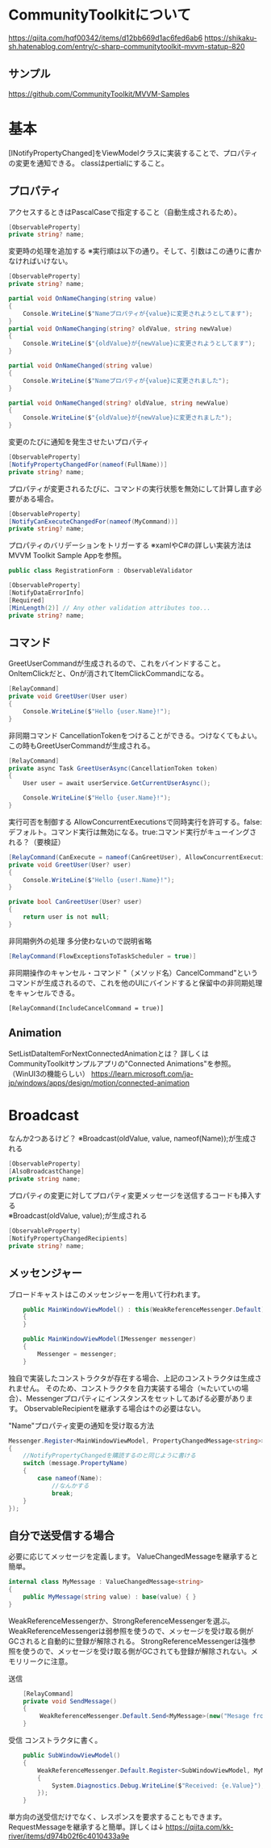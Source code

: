 ﻿# CommunityToolkitについて
https://qiita.com/hqf00342/items/d12bb669d1ac6fed6ab6
https://shikaku-sh.hatenablog.com/entry/c-sharp-communitytoolkit-mvvm-statup-820

## サンプル
https://github.com/CommunityToolkit/MVVM-Samples

# 基本
[INotifyPropertyChanged]をViewModelクラスに実装することで、プロパティの変更を通知できる。
classはpertialにすること。

## プロパティ
アクセスするときはPascalCaseで指定すること（自動生成されるため）。
```csharp
[ObservableProperty]
private string? name;
```

変更時の処理を追加する
※実行順は以下の通り。そして、引数はこの通りに書かなければいけない。
```csharp
[ObservableProperty]
private string? name;

partial void OnNameChanging(string value)
{
    Console.WriteLine($"Nameプロパティが{value}に変更されようとしてます");
}
partial void OnNameChanging(string? oldValue, string newValue)
{
    Console.WriteLine($"{oldValue}が{newValue}に変更されようとしてます");
}

partial void OnNameChanged(string value)
{
    Console.WriteLine($"Nameプロパティが{value}に変更されました");
}

partial void OnNameChanged(string? oldValue, string newValue)
{
    Console.WriteLine($"{oldValue}が{newValue}に変更されました");
}
```

変更のたびに通知を発生させたいプロパティ
```csharp
[ObservableProperty]
[NotifyPropertyChangedFor(nameof(FullName))]
private string? name;
```

プロパティが変更されるたびに、コマンドの実行状態を無効にして計算し直す必要がある場合。
```csharp
[ObservableProperty]
[NotifyCanExecuteChangedFor(nameof(MyCommand))]
private string? name;
```

プロパティのバリデーションをトリガーする
※xamlやC#の詳しい実装方法はMVVM Toolkit Sample Appを参照。
```csharp
public class RegistrationForm : ObservableValidator
```
```csharp
[ObservableProperty]
[NotifyDataErrorInfo]
[Required]
[MinLength(2)] // Any other validation attributes too...
private string? name;
```



## コマンド
GreetUserCommandが生成されるので、これをバインドすること。
OnItemClickだと、Onが消されてItemClickCommandになる。
```csharp
[RelayCommand]
private void GreetUser(User user)
{
    Console.WriteLine($"Hello {user.Name}!");
}
```

非同期コマンド
CancellationTokenをつけることができる。つけなくてもよい。
この時もGreetUserCommandが生成される。
```csharp
[RelayCommand]
private async Task GreetUserAsync(CancellationToken token)
{
    User user = await userService.GetCurrentUserAsync();

    Console.WriteLine($"Hello {user.Name}!");
}
```

実行可否を制御する
AllowConcurrentExecutionsで同時実行を許可する。false:デフォルト。コマンド実行は無効になる。true:コマンド実行がキューイングされる？（要検証）
```csharp
[RelayCommand(CanExecute = nameof(CanGreetUser), AllowConcurrentExecutions = false)]
private void GreetUser(User? user)
{
    Console.WriteLine($"Hello {user!.Name}!");
}

private bool CanGreetUser(User? user)
{
    return user is not null;
}
```

非同期例外の処理
多分使わないので説明省略
```csharp
[RelayCommand(FlowExceptionsToTaskScheduler = true)]
```

非同期操作のキャンセル・コマンド
"（メソッド名）CancelCommand"というコマンドが生成されるので、これを他のUIにバインドすると保留中の非同期処理をキャンセルできる。
```
[RelayCommand(IncludeCancelCommand = true)]
```

## Animation
SetListDataItemForNextConnectedAnimationとは？
詳しくはCommunityToolkitサンプルアプリの"Connected Animations"を参照。（WinUI3の機能らしい）
https://learn.microsoft.com/ja-jp/windows/apps/design/motion/connected-animation


# Broadcast
なんか2つあるけど？
※Broadcast(oldValue, value, nameof(Name));が生成される
```csharp
[ObservableProperty]
[AlsoBroadcastChange]
private string name;
```

プロパティの変更に対してプロパティ変更メッセージを送信するコードも挿入する  
※Broadcast(oldValue, value);が生成される
```csharp
[ObservableProperty]
[NotifyPropertyChangedRecipients]
private string? name;
```

## メッセンジャー
ブロードキャストはこのメッセンジャーを用いて行われます。
```csharp
    public MainWindowViewModel() : this(WeakReferenceMessenger.Default)
    {
    }

    public MainWindowViewModel(IMessenger messenger)
    {
        Messenger = messenger;
    }
```
独自で実装したコンストラクタが存在する場合、上記のコンストラクタは生成されません。
そのため、コンストラクタを自力実装する場合（≒たいていの場合）、Messengerプロパティにインスタンスをセットしてあげる必要があります。
ObservableRecipientを継承する場合は↑の必要はない。

"Name"プロパティ変更の通知を受け取る方法
```csharp
Messenger.Register<MainWindowViewModel, PropertyChangedMessage<string>>(this, static (recipient, message) =>
{
    //NotifyPropertyChangedを購読するのと同じように書ける
    switch (message.PropertyName)
    {
        case nameof(Name):
            //なんかする
            break;
    }
});
```

## 自分で送受信する場合
必要に応じてメッセージを定義します。
ValueChangedMessage<T>を継承すると簡単。
```csharp
internal class MyMessage : ValueChangedMessage<string>
{
    public MyMessage(string value) : base(value) { }
}
```

WeakReferenceMessengerか、StrongReferenceMessengerを選ぶ。
WeakReferenceMessengerは弱参照を使うので、メッセージを受け取る側がGCされると自動的に登録が解除される。
StrongReferenceMessengerは強参照を使うので、メッセージを受け取る側がGCされても登録が解除されない。メモリリークに注意。

送信
```csharp
    [RelayCommand]
    private void SendMessage()
    {
       　WeakReferenceMessenger.Default.Send<MyMessage>(new("Mesage from MainWindowViewModel"));
    }
```

受信
コンストラクタに書く。
```csharp
    public SubWindowViewModel()
    {
        WeakReferenceMessenger.Default.Register<SubWindowViewModel, MyMessage>(this, static (s, e) =>
        {
            System.Diagnostics.Debug.WriteLine($"Received: {e.Value}");
        });
    }
```

単方向の送受信だけでなく、レスポンスを要求することもできます。
RequestMessage<T>を継承すると簡単。詳しくは↓
https://qiita.com/kk-river/items/d974b02f6c4010433a9e

